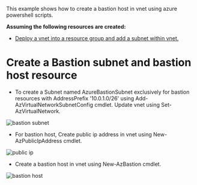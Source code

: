 This example shows how to create a bastion host in vnet using azure powershell scripts.

**Assuming the following resources are created:**
* [Deploy a vnet into a resource group and add a subnet within vnet.](VNet/README.md)

# Create a Bastion subnet and bastion host resource


* To create a Subnet named AzureBastionSubnet exclusively for bastion resources with AddressPrefix '10.0.1.0/26' using Add-AzVirtualNetworkSubnetConfig cmdlet. Update vnet using Set-AzVirtualNetwork.

![bastion subnet](https://github.com/user-attachments/assets/033e26df-3a04-467b-bd21-199954482a1a)

* For bastion host, Create public ip address in vnet using New-AzPublicIpAddress cmdlet.
  
![public ip](https://github.com/user-attachments/assets/eb908b1a-798b-435a-a720-0f5ce866a4c8)

* Create a bastion host in vnet using New-AzBastion cmdlet.

![bastion host](https://github.com/user-attachments/assets/67f090c8-1bff-4db1-bda3-a26744a75a03)
